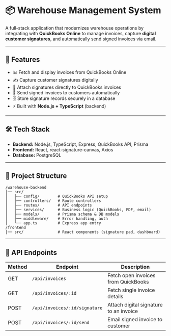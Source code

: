 # 📦 Warehouse Management System

A full-stack application that modernizes warehouse operations by integrating with **QuickBooks Online** to manage invoices, capture **digital customer signatures**, and automatically send signed invoices via email.

---

## 🚀 Features
- 📊 Fetch and display invoices from QuickBooks Online  
- ✍️ Capture customer signatures digitally
- 📄 Attach signatures directly to QuickBooks invoices  
- 📧 Send signed invoices to customers automatically  
- 🗄️ Store signature records securely in a database  
- ⚡ Built with **Node.js + TypeScript** (backend) 

---

## 🛠️ Tech Stack
- **Backend:** Node.js, TypeScript, Express, QuickBooks API, Prisma  
- **Frontend:** React, react-signature-canvas, Axios  
- **Database:** PostgreSQL  
  

---

## 📂 Project Structure

```text
/warehouse-backend
│── src/
│   ├── config/        # QuickBooks API setup
│   ├── controllers/   # Route controllers
│   ├── routes/        # API endpoints
│   ├── services/      # Business logic (QuickBooks, PDF, email)
│   ├── models/        # Prisma schema & DB models
│   ├── middleware/    # Error handling, auth
│   └── app.ts         # Express app entry
/frontend
│── src/               # React components (signature pad, dashboard)
```

---

## 📡 API Endpoints

| Method | Endpoint                        | Description                                 |
|--------|----------------------------------|---------------------------------------------|
| GET    | `/api/invoices`                 | Fetch open invoices from QuickBooks         |
| GET    | `/api/invoices/:id`             | Fetch single invoice details                |
| POST   | `/api/invoices/:id/signature`   | Attach digital signature to an invoice      |
| POST   | `/api/invoices/:id/send`        | Email signed invoice to customer            |
